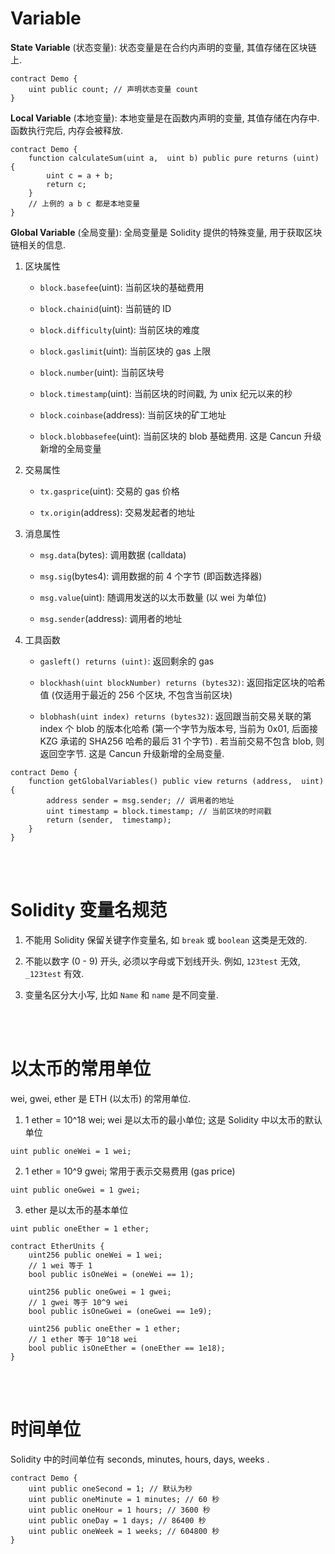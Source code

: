 # Variable

**State Variable** (状态变量): 状态变量是在合约内声明的变量, 其值存储在区块链上.

```solidity
contract Demo {
    uint public count; // 声明状态变量 count
}
```

**Local Variable** (本地变量): 本地变量是在函数内声明的变量, 其值存储在内存中. 函数执行完后, 内存会被释放.

```solidity
contract Demo {
    function calculateSum(uint a,  uint b) public pure returns (uint) {
        uint c = a + b;
        return c;
    }
    // 上例的 a b c 都是本地变量
}
```

**Global Variable** (全局变量): 全局变量是 Solidity 提供的特殊变量, 用于获取区块链相关的信息.

1. 区块属性

    - `block.basefee`(uint): 当前区块的基础费用

    - `block.chainid`(uint): 当前链的 ID

    - `block.difficulty`(uint): 当前区块的难度

    - `block.gaslimit`(uint): 当前区块的 gas 上限

    - `block.number`(uint): 当前区块号

    - `block.timestamp`(uint): 当前区块的时间戳, 为 unix 纪元以来的秒

    - `block.coinbase`(address): 当前区块的矿工地址

    - `block.blobbasefee`(uint): 当前区块的 blob 基础费用. 这是 Cancun 升级新增的全局变量

2. 交易属性

    - `tx.gasprice`(uint): 交易的 gas 价格

    - `tx.origin`(address): 交易发起者的地址

3. 消息属性

    - `msg.data`(bytes): 调用数据 (calldata)

    - `msg.sig`(bytes4): 调用数据的前 4 个字节 (即函数选择器)

    - `msg.value`(uint): 随调用发送的以太币数量 (以 wei 为单位)

    - `msg.sender`(address): 调用者的地址

4. 工具函数

    - `gasleft() returns (uint)`: 返回剩余的 gas

    - `blockhash(uint blockNumber) returns (bytes32)`: 返回指定区块的哈希值 (仅适用于最近的 256 个区块, 不包含当前区块)

    - `blobhash(uint index) returns (bytes32)`: 返回跟当前交易关联的第 index 个 blob 的版本化哈希 (第一个字节为版本号, 当前为 0x01, 后面接 KZG 承诺的 SHA256 哈希的最后 31 个字节) . 若当前交易不包含 blob, 则返回空字节. 这是 Cancun 升级新增的全局变量.

```solidity
contract Demo {
    function getGlobalVariables() public view returns (address,  uint) {
        address sender = msg.sender; // 调用者的地址
        uint timestamp = block.timestamp; // 当前区块的时间戳
        return (sender,  timestamp);
    }
}
```

<br><br>

# Solidity 变量名规范

1. 不能用 Solidity 保留关键字作变量名, 如 `break` 或 `boolean` 这类是无效的.

2. 不能以数字 (0 - 9) 开头, 必须以字母或下划线开头. 例如, `123test` 无效, `_123test` 有效.

3. 变量名区分大小写, 比如 `Name` 和 `name` 是不同变量.

<br><br>

# 以太币的常用单位

wei, gwei, ether 是 ETH (以太币) 的常用单位.

1. 1 ether = 10^18 wei; wei 是以太币的最小单位; 这是 Solidity 中以太币的默认单位

```solidity
uint public oneWei = 1 wei;
```

2. 1 ether = 10^9 gwei; 常用于表示交易费用 (gas price)

```solidity
uint public oneGwei = 1 gwei;
```

3. ether 是以太币的基本单位

```solidity
uint public oneEther = 1 ether;
```

```solidity
contract EtherUnits {
    uint256 public oneWei = 1 wei;
    // 1 wei 等于 1
    bool public isOneWei = (oneWei == 1);

    uint256 public oneGwei = 1 gwei;
    // 1 gwei 等于 10^9 wei
    bool public isOneGwei = (oneGwei == 1e9);

    uint256 public oneEther = 1 ether;
    // 1 ether 等于 10^18 wei
    bool public isOneEther = (oneEther == 1e18);
}
```

<br><br>

# 时间单位

Solidity 中的时间单位有 seconds, minutes, hours, days, weeks .

```solidity
contract Demo {
    uint public oneSecond = 1; // 默认为秒
    uint public oneMinute = 1 minutes; // 60 秒
    uint public oneHour = 1 hours; // 3600 秒
    uint public oneDay = 1 days; // 86400 秒
    uint public oneWeek = 1 weeks; // 604800 秒
}
```
